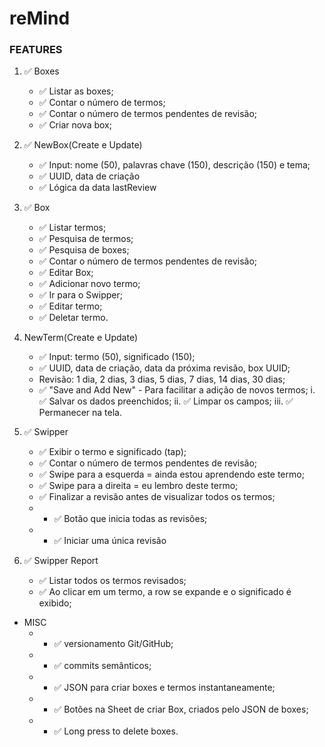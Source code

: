 # reMind


### FEATURES


1. ✅ Boxes
    - ✅ Listar as boxes;
    - ✅ Contar o número de termos;
    - ✅ Contar o número de termos pendentes de revisão; 
    - ✅ Criar nova box;
    
    
2. ✅ NewBox(Create e Update)
    - ✅ Input: nome (50), palavras chave (150), descrição (150) e tema;
    - ✅ UUID, data de criação
    - ✅ Lógica da data lastReview
    
    
3. ✅ Box
    - ✅ Listar termos;
    - ✅ Pesquisa de termos;
    - ✅ Pesquisa de boxes;
    - ✅ Contar o número de termos pendentes de revisão; 
    - ✅ Editar Box;
    - ✅ Adicionar novo termo; 
    - ✅ Ir para o Swipper;
    - ✅ Editar termo; 
    - ✅ Deletar termo.
     
     
4. NewTerm(Create e Update)
    - ✅ Input: termo (50), significado (150);
    - ✅ UUID, data de criação, data da próxima revisão, box UUID;
    - Revisão: 1 dia, 2 dias, 3 dias, 5 dias, 7 dias, 14 dias, 30 dias;
    - ✅ "Save and Add New" - Para facilitar a adição de novos termos;
    i.   ✅ Salvar os dados preenchidos; 
    ii.  ✅ Limpar os campos;
    iii. ✅ Permanecer na tela.
        
        
5. ✅ Swipper
    - ✅ Exibir o termo e significado (tap);
    - ✅ Contar o número de termos pendentes de revisão;
    - ✅ Swipe para a esquerda = ainda estou aprendendo este termo;
    - ✅ Swipe para a direita = eu lembro deste termo;
    - ✅ Finalizar a revisão antes de visualizar todos os termos; 
    - *  ✅ Botão que inicia todas as revisões;
    - *  ✅ Iniciar uma única revisão
    
    
6. ✅ Swipper Report
    - ✅ Listar todos os termos revisados;
    - ✅ Ao clicar em um termo, a row se expande e o significado é exibido;
        
        
* MISC
    - *  ✅ versionamento Git/GitHub;
    - *  ✅ commits semânticos;
    - *  ✅ JSON para criar boxes e termos instantaneamente;
    - *  ✅ Botões na Sheet de criar Box, criados pelo JSON de boxes;
    - *  ✅ Long press to delete boxes.
